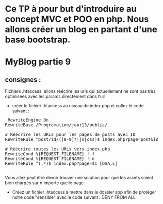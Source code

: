 # Ce TP à pour but d'introduire au concept MVC et POO en php. Nous allons créer un blog en partant d'une base bootstrap.
# MyBlog partie 9
## consignes : 
Fichiers .htaccess. allons réécrire les urls qui actuellement ne sont pas très optimisées avec les params directement dans l'url
- créer le fichier .htaccess au niveau de index.php et collez le code suivant :
<pre>
 RewriteEngine On
RewriteBase /Programation/jour13/public/

# Réécrire les URLs pour les pages de posts avec ID
RewriteRule ^post/id/([0-9]*|js|css)$ index.php?page=post&id=$1 [QSA,L]

# Réécrire toutes les URLs vers index.php
RewriteCond %{REQUEST_FILENAME} !-f
RewriteCond %{REQUEST_FILENAME} !-d
RewriteRule ^(.*)$ index.php?page=$1 [QSA,L]

</pre>
Vous allez peut être devoir trouver une solution pour que les assets soient bien chargés sur n'importe quelle page.

- Créez un fichier .htaccess à mettre dans le dossier app afin de protéger notre code "sensible" avec le code suivant :
DENY FROM ALL
